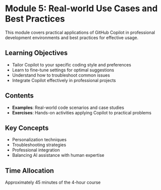 # Module 5: Real-world Use Cases and Best Practices

This module covers practical applications of GitHub Copilot in professional development environments and best practices for effective usage.

## Learning Objectives
- Tailor Copilot to your specific coding style and preferences
- Learn to fine-tune settings for optimal suggestions
- Understand how to troubleshoot common issues
- Integrate Copilot effectively in professional projects

## Contents
- **Examples**: Real-world code scenarios and case studies
- **Exercises**: Hands-on activities applying Copilot to practical problems

## Key Concepts
- Personalization techniques
- Troubleshooting strategies
- Professional integration
- Balancing AI assistance with human expertise

## Time Allocation
Approximately 45 minutes of the 4-hour course 